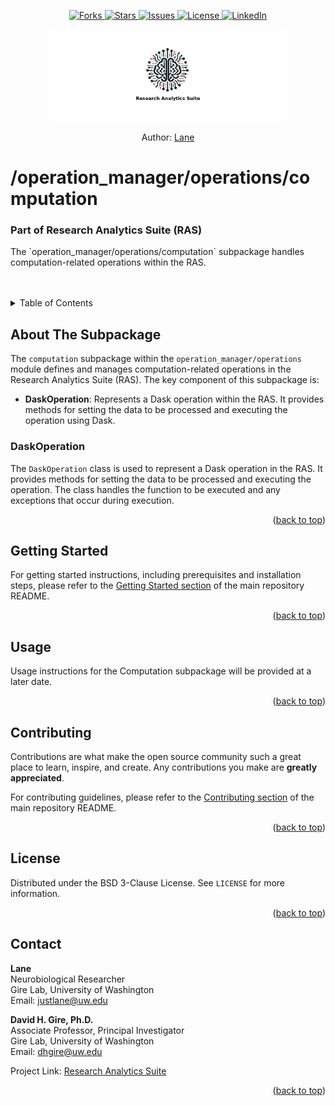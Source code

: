 <a name="readme-top"></a>

<!-- PROJECT SHIELDS -->
<!--
*** I'm using markdown "reference style" links for readability.
*** Reference links are enclosed in brackets [ ] instead of parentheses ( ).
*** See the bottom of this document for the declaration of the reference variables
*** for contributors-url, forks-url, etc. This is an optional, concise syntax you may use.
*** https://www.markdownguide.org/basic-syntax/#reference-style-links
-->
<!-- [![Contributors][contributors-shield]][contributors-url] -->
<div align="center">
  <p align="center">
    <a href="https://github.com/lane-neuro/research-analytics-suite/network/members">
      <img src="https://img.shields.io/github/forks/lane-neuro/research-analytics-suite.svg?style=for-the-badge" alt="Forks">
    </a>
    <a href="https://github.com/lane-neuro/research-analytics-suite/stargazers">
      <img src="https://img.shields.io/github/stars/lane-neuro/research-analytics-suite.svg?style=for-the-badge" alt="Stars">
    </a>
    <a href="https://github.com/lane-neuro/research-analytics-suite/issues">
      <img src="https://img.shields.io/github/issues/lane-neuro/research-analytics-suite.svg?style=for-the-badge" alt="Issues">
    </a>
    <a href="https://github.com/lane-neuro/research-analytics-suite/blob/main/LICENSE">
      <img src="https://img.shields.io/github/license/lane-neuro/research-analytics-suite.svg?style=for-the-badge" alt="License">
    </a>
    <a href="https://linkedin.com/in/lane14">
      <img src="https://img.shields.io/badge/-LinkedIn-black.svg?style=for-the-badge&logo=linkedin&colorB=555" alt="LinkedIn">
    </a>
  </p>

  <!-- PROJECT LOGO -->
  <a href="https://github.com/lane-neuro/research-analytics-suite">
    <img src="../../../images/centered_banner_white_black_text_1800x700.png" alt="RAS" style="max-width: 75%; height: auto;">
  </a>
  <p>Author: <a href="#contact">Lane</a></p>
</div>



# /operation_manager/operations/computation
### Part of Research Analytics Suite (RAS)
<div>
  <p align="left">
The `operation_manager/operations/computation` subpackage handles computation-related operations within the RAS.
<br />
<br />
    <!-- <a href="https://github.com/lane-neuro/research-analytics-suite"><strong>Explore the docs »</strong></a> -->
    <br />
    <!-- <a href="https://github.com/lane-neuro/research-analytics-suite">View Demo</a>
    ·
    <a href="https://github.com/lane-neuro/research-analytics-suite/issues/new?labels=bug&template=bug-report---.md">Report Bug</a>
    ·
    <a href="https://github.com/lane-neuro/research-analytics-suite/issues/new?labels=enhancement&template=feature-request---.md">Request Feature</a>
    -->
  </p>
</div>

<!-- TABLE OF CONTENTS -->
<details>
  <summary>Table of Contents</summary>
  <ol>
    <li>
      <a href="#about-the-subpackage">About The Subpackage</a>
    </li>
    <li>
      <a href="#getting-started">Getting Started</a>
    </li>
    <li><a href="#usage">Usage</a></li>
    <li><a href="#contributing">Contributing</a></li>
    <li><a href="#license">License</a></li>
    <li><a href="#contact">Contact</a></li>
  </ol>
</details>

<!-- ABOUT THE SUBPACKAGE -->
## About The Subpackage

The `computation` subpackage within the `operation_manager/operations` module defines and manages computation-related operations in the Research Analytics Suite (RAS). The key component of this subpackage is:

- **DaskOperation**: Represents a Dask operation within the RAS. It provides methods for setting the data to be processed and executing the operation using Dask.

### DaskOperation
The `DaskOperation` class is used to represent a Dask operation in the RAS. It provides methods for setting the data to be processed and executing the operation. The class handles the function to be executed and any exceptions that occur during execution.

<p align="right">(<a href="#readme-top">back to top</a>)</p>

<!-- GETTING STARTED -->
## Getting Started

For getting started instructions, including prerequisites and installation steps, please refer to the [Getting Started section](https://github.com/lane-neuro/research-analytics-suite#getting-started) of the main repository README.

<p align="right">(<a href="#readme-top">back to top</a>)</p>

<!-- USAGE EXAMPLES -->
## Usage

Usage instructions for the Computation subpackage will be provided at a later date.

<p align="right">(<a href="#readme-top">back to top</a>)</p>

<!-- CONTRIBUTING -->
## Contributing

Contributions are what make the open source community such a great place to learn, inspire, and create. Any contributions you make are **greatly appreciated**.

For contributing guidelines, please refer to the [Contributing section](https://github.com/lane-neuro/research-analytics-suite#contributing) of the main repository README.

<p align="right">(<a href="#readme-top">back to top</a>)</p>

<!-- LICENSE -->
## License

Distributed under the BSD 3-Clause License. See `LICENSE` for more information.

<p align="right">(<a href="#readme-top">back to top</a>)</p>

<!-- CONTACT -->
## Contact

**Lane**  
Neurobiological Researcher  
Gire Lab, University of Washington  
Email: [justlane@uw.edu](mailto:justlane@uw.edu)

**David H. Gire, Ph.D.**  
Associate Professor, Principal Investigator  
Gire Lab, University of Washington  
Email: [dhgire@uw.edu](mailto:dhgire@uw.edu)

Project Link: [Research Analytics Suite](https://github.com/lane-neuro/research-analytics-suite)

<p align="right">(<a href="#readme-top">back to top</a>)</p>

<!-- MARKDOWN LINKS & IMAGES -->
[contributors-shield]: https://img.shields.io/github/contributors/lane-neuro/research-analytics-suite.svg?style=for-the-badge
[contributors-url]: https://github.com/lane-neuro/research-analytics-suite/graphs/contributors
[forks-shield]: https://img.shields.io/github/forks/lane-neuro/research-analytics-suite.svg?style=for-the-badge
[forks-url]: https://github.com/lane-neuro/research-analytics-suite/network/members
[stars-shield]: https://img.shields.io/github/stars/lane-neuro/research-analytics-suite.svg?style=for-the-badge
[stars-url]: https://github.com/lane-neuro/research-analytics-suite/stargazers
[issues-shield]: https://img.shields.io/github/issues/lane-neuro/research-analytics-suite.svg?style=for-the-badge
[issues-url]: https://github.com/lane-neuro/research-analytics-suite/issues
[license-shield]: https://img.shields.io/github/license/lane-neuro/research-analytics-suite.svg?style=for-the-badge
[license-url]: https://github.com/lane-neuro/research-analytics-suite/blob/main/LICENSE
[linkedin-shield]: https://img.shields.io/badge/-LinkedIn-black.svg?style=for-the-badge&logo=linkedin&colorB=555
[linkedin-url]: https://linkedin.com/in/lane14
